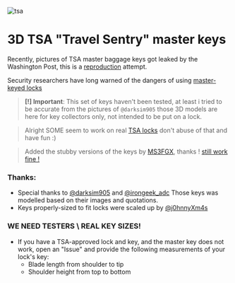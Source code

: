 ![tsa](https://cloud.githubusercontent.com/assets/8536299/9762459/eaa8f8a0-5703-11e5-9c47-d89b8d40b115.jpg)

3D TSA "Travel Sentry" master keys
=========
Recently, pictures of TSA master baggage keys got leaked by the Washington Post, this is a [reproduction](https://twitter.com/InfoSecJesus/status/641662669758574593) attempt.

Security researchers have long warned of the dangers of using [master-keyed locks](http://www.crypto.com/masterkey.html)

> **[!] Important**: This set of keys haven't been tested, at least i tried to be accurate from the pictures of ```@darksim905``` those 3D models are here for key collectors only, not intended to be put on a lock.

> Alright SOME seem to work on real [TSA locks](https://twitter.com/bernard/status/641662069427847168) don't abuse of that and have fun :)

> Added the stubby versions of the keys by [MS3FGX](https://github.com/MS3FGX), thanks ! [still work fine !](https://twitter.com/JimyLongs/status/641820527892414464)

### Thanks:
- Special thanks to [@darksim905](https://twitter.com/darksim905) and [@irongeek_adc](https://twitter.com/irongeek_adc/status/640907196197404672) Those keys was modelled based on their images and quotations. 
- Keys properly-sized to fit locks were scaled up by [@j0hnnyXm4s](https://twitter.com/J0hnnyXm4s)

### WE NEED TESTERS \ REAL KEY SIZES! 
- If you have a TSA-approved lock and key, and the master key does not work, open an "Issue" and provide the following measurements of your lock's key:
	* Blade length from shoulder to tip
	* Shoulder height from top to bottom


